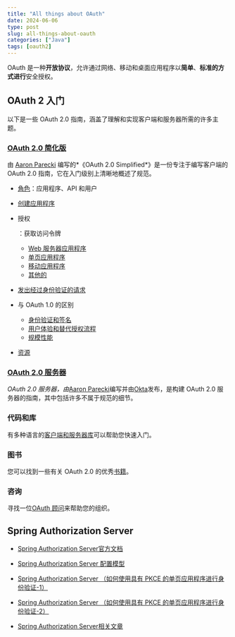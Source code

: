 ```yaml
---
title: "All things about OAuth"
date: 2024-06-06
type: post
slug: all-things-about-oauth
categories: ["Java"]
tags: [oauth2]
---
```




OAuth 是一种**开放协议**，允许通过网络、移动和桌面应用程序以**简单**、**标准的方式进行**安全授权。



## OAuth 2 入门

以下是一些 OAuth 2.0 指南，涵盖了理解和实现客户端和服务器所需的许多主题。

### [OAuth 2.0 简化版](https:/aaronparecki.com/oauth-2-simplified/)

由 [Aaron Parecki](https:/aaronparecki.com/) 编写的*《OAuth 2.0 Simplified*》是一份专注于编写客户端的 OAuth 2.0 指南，它在入门级别上清晰地概述了规范。

- [角色](https:/aaronparecki.com/oauth-2-simplified/#roles)：应用程序、API 和用户

- [创建应用程序](https:/aaronparecki.com/oauth-2-simplified/#creating-an-app)

- 授权

  ：获取访问令牌

  - [Web 服务器应用程序](https:/aaronparecki.com/oauth-2-simplified/#web-server-apps)
  - [单页应用程序](https:/aaronparecki.com/2012/07/29/2/oauth2-simplified#single-page-apps)
  - [移动应用程序](https:/aaronparecki.com/oauth-2-simplified/#mobile-apps)
  - [其他的](https:/aaronparecki.com/oauth-2-simplified/#others)

- [发出经过身份验证的请求](https:/aaronparecki.com/oauth-2-simplified/#making-authenticated-requests)

- 与 OAuth 1.0 的区别

  - [身份验证和签名](https:/aaronparecki.com/oauth-2-simplified/#authentication-and-signatures)
  - [用户体验和替代授权流程](https:/aaronparecki.com/oauth-2-simplified/#user-experience-and-alternative-authorization-flows)
  - [规模性能](https:/aaronparecki.com/oauth-2-simplified/#performance-at-scale)

- [资源](https:/aaronparecki.com/oauth-2-simplified/#resources)

### [OAuth 2.0 服务器](https:/oauth.com/)

*OAuth 2.0 服务器，由*[Aaron Parecki](https:/aaronparecki.com/)编写并由[Okta](https:/developer.okta.com/)发布，是构建 OAuth 2.0 服务器的指南，其中包括许多不属于规范的细节。

### 代码和库

有多种语言的[客户端和服务器库](https:/oauth.net/code/)可以帮助您快速入门。

### 图书

您可以找到一些有关 OAuth 2.0 的优秀[书籍](https:/oauth.net/books/)。

### 咨询

寻找一位[OAuth 顾问](https:/oauth.net/consulting/)来帮助您的组织。



## Spring Authorization Server

- [Spring Authorization Server官方文档](https:/docs.spring.io/spring-authorization-server/reference/overview.html)

- [Spring Authorization Server 配置模型](https:/blog.csdn.net/semicolon_hello/article/details/136186226)
- [Spring Authorization Server （如何使用具有 PKCE 的单页应用程序进行身份验证-1）](https:/blog.csdn.net/semicolon_hello/article/details/136214544)
- [Spring Authorization Server （如何使用具有 PKCE 的单页应用程序进行身份验证-2）](https:/blog.csdn.net/semicolon_hello/article/details/136214824)

- [Spring Authorization Server相关文章](https:/blog.51cto.com/u_15268610/category2)
